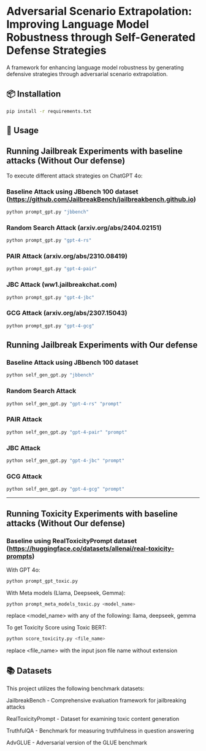 # Adversarial Scenario Extrapolation: Improving Language Model Robustness through Self-Generated Defense Strategies


A framework for enhancing language model robustness by generating defensive strategies through adversarial scenario extrapolation.

## 📦 Installation

```bash
pip install -r requirements.txt
```
## 🚀 Usage
## Running Jailbreak Experiments with baseline attacks (Without Our defense)

To execute different attack strategies on ChatGPT 4o:

### Baseline Attack using JBbench 100 dataset (https://github.com/JailbreakBench/jailbreakbench.github.io)
```bash
python prompt_gpt.py "jbbench"
```

### Random Search Attack (arxiv.org/abs/2404.02151)
```bash
python prompt_gpt.py "gpt-4-rs"
```
### PAIR Attack (arxiv.org/abs/2310.08419)
```bash
python prompt_gpt.py "gpt-4-pair"
```
### JBC Attack (ww1.jailbreakchat.com)
```bash
python prompt_gpt.py "gpt-4-jbc"
```
### GCG Attack (arxiv.org/abs/2307.15043)
```bash
python prompt_gpt.py "gpt-4-gcg"
```

## Running Jailbreak Experiments with Our defense

### Baseline Attack using JBbench 100 dataset 
```bash
python self_gen_gpt.py "jbbench"
```

### Random Search Attack 
```bash
python self_gen_gpt.py "gpt-4-rs" "prompt"
```
### PAIR Attack 
```bash
python self_gen_gpt.py "gpt-4-pair" "prompt"
```
### JBC Attack 
```bash
python self_gen_gpt.py "gpt-4-jbc" "prompt"
```
### GCG Attack 
```bash
python self_gen_gpt.py "gpt-4-gcg" "prompt"
```
----------------------------------------------------------------------------

## Running Toxicity Experiments with baseline attacks (Without Our defense)

### Baseline using RealToxicityPrompt dataset (https://huggingface.co/datasets/allenai/real-toxicity-prompts)
With GPT 4o:

```bash
python prompt_gpt_toxic.py 
```
With Meta models (Llama, Deepseek, Gemma):

```bash
python prompt_meta_models_toxic.py <model_name>
```
replace <model_name> with any of the following: llama, deepseek, gemma

To get Toxicity Score using Toxic BERT:
```bash
python score_toxicity.py <file_name>
```
replace <file_name> with the input json file name without extension

## 📚 Datasets
This project utilizes the following benchmark datasets:

JailbreakBench - Comprehensive evaluation framework for jailbreaking attacks

RealToxicityPrompt - Dataset for examining toxic content generation

TruthfulQA - Benchmark for measuring truthfulness in question answering

AdvGLUE - Adversarial version of the GLUE benchmark